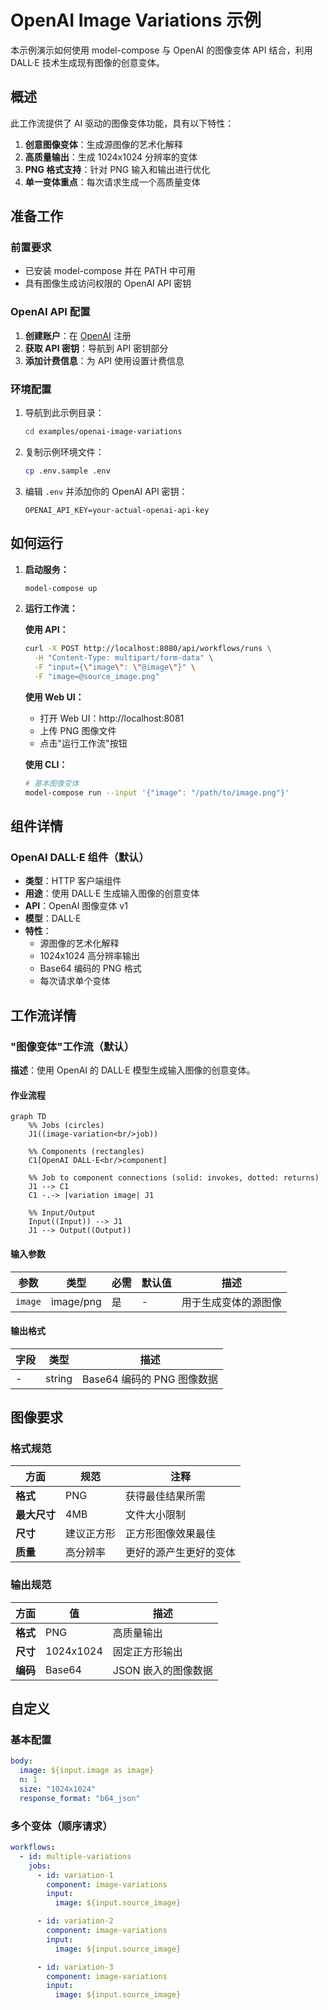 # OpenAI Image Variations 示例

本示例演示如何使用 model-compose 与 OpenAI 的图像变体 API 结合，利用 DALL·E 技术生成现有图像的创意变体。

## 概述

此工作流提供了 AI 驱动的图像变体功能，具有以下特性：

1. **创意图像变体**：生成源图像的艺术化解释
2. **高质量输出**：生成 1024x1024 分辨率的变体
3. **PNG 格式支持**：针对 PNG 输入和输出进行优化
4. **单一变体重点**：每次请求生成一个高质量变体

## 准备工作

### 前置要求

- 已安装 model-compose 并在 PATH 中可用
- 具有图像生成访问权限的 OpenAI API 密钥

### OpenAI API 配置

1. **创建账户**：在 [OpenAI](https://platform.openai.com/) 注册
2. **获取 API 密钥**：导航到 API 密钥部分
3. **添加计费信息**：为 API 使用设置计费信息

### 环境配置

1. 导航到此示例目录：
   ```bash
   cd examples/openai-image-variations
   ```

2. 复制示例环境文件：
   ```bash
   cp .env.sample .env
   ```

3. 编辑 `.env` 并添加你的 OpenAI API 密钥：
   ```env
   OPENAI_API_KEY=your-actual-openai-api-key
   ```

## 如何运行

1. **启动服务：**
   ```bash
   model-compose up
   ```

2. **运行工作流：**

   **使用 API：**
   ```bash
   curl -X POST http://localhost:8080/api/workflows/runs \
     -H "Content-Type: multipart/form-data" \
     -F "input={\"image\": \"@image\"}" \
     -F "image=@source_image.png"
   ```

   **使用 Web UI：**
   - 打开 Web UI：http://localhost:8081
   - 上传 PNG 图像文件
   - 点击"运行工作流"按钮

   **使用 CLI：**
   ```bash
   # 基本图像变体
   model-compose run --input '{"image": "/path/to/image.png"}'
   ```

## 组件详情

### OpenAI DALL·E 组件（默认）
- **类型**：HTTP 客户端组件
- **用途**：使用 DALL·E 生成输入图像的创意变体
- **API**：OpenAI 图像变体 v1
- **模型**：DALL·E
- **特性**：
  - 源图像的艺术化解释
  - 1024x1024 高分辨率输出
  - Base64 编码的 PNG 格式
  - 每次请求单个变体

## 工作流详情

### "图像变体"工作流（默认）

**描述**：使用 OpenAI 的 DALL·E 模型生成输入图像的创意变体。

#### 作业流程

```mermaid
graph TD
    %% Jobs (circles)
    J1((image-variation<br/>job))

    %% Components (rectangles)
    C1[OpenAI DALL·E<br/>component]

    %% Job to component connections (solid: invokes, dotted: returns)
    J1 --> C1
    C1 -.-> |variation image| J1

    %% Input/Output
    Input((Input)) --> J1
    J1 --> Output((Output))
```

#### 输入参数

| 参数 | 类型 | 必需 | 默认值 | 描述 |
|-----------|------|----------|---------|-------------|
| `image` | image/png | 是 | - | 用于生成变体的源图像 |

#### 输出格式

| 字段 | 类型 | 描述 |
|-------|------|-------------|
| - | string | Base64 编码的 PNG 图像数据 |

## 图像要求

### 格式规范

| 方面 | 规范 | 注释 |
|--------|---------------|-------|
| **格式** | PNG | 获得最佳结果所需 |
| **最大尺寸** | 4MB | 文件大小限制 |
| **尺寸** | 建议正方形 | 正方形图像效果最佳 |
| **质量** | 高分辨率 | 更好的源产生更好的变体 |

### 输出规范

| 方面 | 值 | 描述 |
|--------|-------|-------------|
| **格式** | PNG | 高质量输出 |
| **尺寸** | 1024x1024 | 固定正方形输出 |
| **编码** | Base64 | JSON 嵌入的图像数据 |

## 自定义

### 基本配置

```yaml
body:
  image: ${input.image as image}
  n: 1
  size: "1024x1024"
  response_format: "b64_json"
```

### 多个变体（顺序请求）

```yaml
workflows:
  - id: multiple-variations
    jobs:
      - id: variation-1
        component: image-variations
        input:
          image: ${input.source_image}

      - id: variation-2
        component: image-variations
        input:
          image: ${input.source_image}

      - id: variation-3
        component: image-variations
        input:
          image: ${input.source_image}
```
